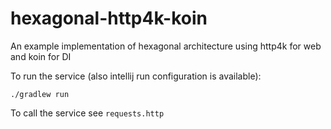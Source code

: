 # hexagonal-http4k-koin
An example implementation of hexagonal architecture using http4k for web and koin for DI

To run the service (also intellij run configuration is available):
```shell
./gradlew run
```

To call the service see `requests.http`
